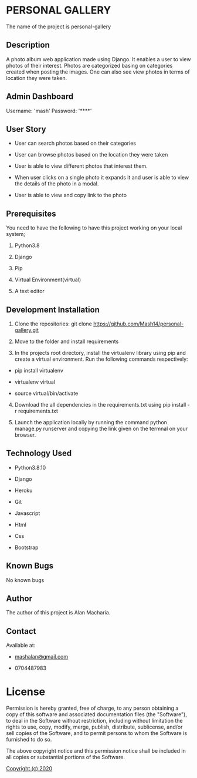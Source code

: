 # PERSONAL GALLERY

The name of the project is personal-gallery

## Description

A photo album web application made using Django. It enables a user to view photos of their interest. Photos are categorized basing on categories created when posting the images. One can also see view photos in terms of location they were taken.

## Admin Dashboard

Username: 'mash'
Password: '****'

## User Story

- User can search photos based on their categories

- User can browse photos based on the location they were taken

- User is able to view different photos that interest them.

- When user clicks on a single photo it expands it and user is able to view the details of the photo in a modal.

- User is able to view and copy link to the photo

## Prerequisites

You need to have the following to have this project working on your local system;

1. Python3.8

2. Django

3. Pip

4. Virtual Environment(virtual)

5. A text editor

## Development Installation

1. Clone the repositories: git clone https://github.com/Mash14/personal-gallery.git

2. Move to the folder and install requirements 

3. In the projects root directory, install the virtualenv library using pip and create a virtual environment. Run the following commands respectively:

  - pip install virtualenv

  - virtualenv virtual

  - source virtual/bin/activate

4. Download the all dependencies in the requirements.txt using pip install -r requirements.txt

5. Launch the application locally by running the command python manage.py runserver and copying the link given on the termnal on your browser.

## Technology Used

- Python3.8.10

- Django

- Heroku

- Git

- Javascript

- Html

- Css

- Bootstrap

## Known Bugs

No known bugs

## Author

The author of this project is Alan Macharia.

## Contact

Available at:

  - [mashalan@gmail.com](www.gmail.com)

  - 0704487983

# License

Permission is hereby granted, free of charge, to any person obtaining a copy of this software and associated documentation files (the "Software"), to deal in the Software without restriction, including without limitation the rights to use, copy, modify, merge, publish, distribute, sublicense, and/or sell copies of the Software, and to permit persons to whom the Software is furnished to do so.

The above copyright notice and this permission notice shall be included in all copies or substantial portions of the Software.

[Copyright (c) 2020](https://gist.github.com/nicolasdao/a7adda51f2f185e8d2700e1573d8a633)
